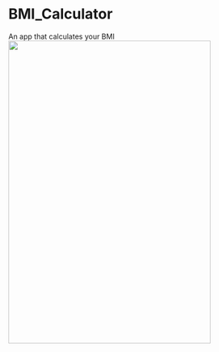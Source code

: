 # BMI_Calculator
An app that calculates your BMI
<br>
<img src="https://user-images.githubusercontent.com/75268931/119227197-64da9800-bb2a-11eb-9485-b115d2ca02ea.jpg" width="400" height="600">



